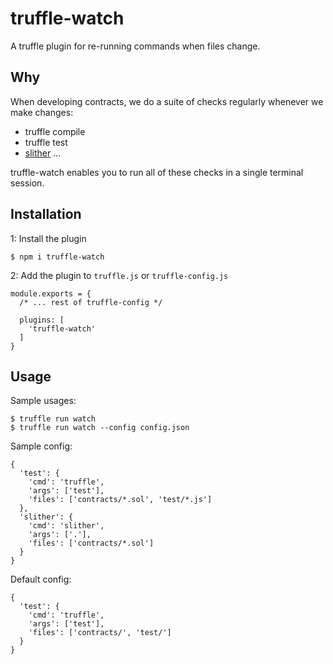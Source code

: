 # truffle-watch

A truffle plugin for re-running commands when files change.

## Why

When developing contracts, we do a suite of checks regularly whenever we make changes:
- truffle compile
- truffle test
- [slither](https://github.com/crytic/slither)
...

truffle-watch enables you to run all of these checks in a single terminal session.

## Installation

1: Install the plugin
```
$ npm i truffle-watch
```

2: Add the plugin to `truffle.js` or `truffle-config.js`
```
module.exports = {
  /* ... rest of truffle-config */

  plugins: [
    'truffle-watch'
  ]
}
```

## Usage

Sample usages:

```
$ truffle run watch
$ truffle run watch --config config.json
```

Sample config:

```
{
  'test': {
    'cmd': 'truffle',
    'args': ['test'],
    'files': ['contracts/*.sol', 'test/*.js']
  },
  'slither': {
    'cmd': 'slither',
    'args': ['.'],
    'files': ['contracts/*.sol']
  }
}
```

Default config:

```
{
  'test': {
    'cmd': 'truffle',
    'args': ['test'],
    'files': ['contracts/', 'test/']
  }
}
```
